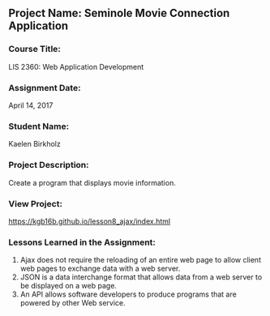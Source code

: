 ## Project Name:  Seminole Movie Connection Application

### Course Title:
LIS 2360:  Web Application Development

### Assignment Date:  
April 14, 2017

### Student Name:  
Kaelen Birkholz

### Project Description:
Create a program that displays movie information.

### View Project:
https://kgb16b.github.io/lesson8_ajax/index.html 

### Lessons Learned in the Assignment:
1. Ajax does not require the reloading of an entire web page to allow client web pages to exchange data with a web server. 
2. JSON is a data interchange format that allows data from a web server to be displayed on a web page. 
3. An API allows software developers to produce programs that are powered by other Web service. 
